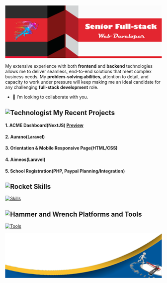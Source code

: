 ![banner](assets/banner.png)

My extensive experience with both **frontend** and **backend** technologies allows me to deliver seamless, end-to-end solutions that meet complex business needs.
My **problem-solving abilities**, attention to detail, and capacity to work under pressure will keep making me an ideal candidate for any challenging **full-stack development** role.

- 👯 I’m looking to collaborate with you.

## <img src="https://raw.githubusercontent.com/Tarikul-Islam-Anik/Animated-Fluent-Emojis/master/Emojis/People/Technologist.png" alt="Technologist" width="30" height="30" /> My Recent Projects 
#### 1. ACME Dashboard(NextJS) [Preview](https://acme-nextjs-teal.vercel.app/dashboard)
#### 2. Aurano(Laravel)
#### 3. Orientation & Mobile Responsive Page(HTML/CSS)
#### 4. Aimeos(Laravel)
#### 5. School Registration(PHP, Paypal Planning/Integration)

## <img src="https://raw.githubusercontent.com/Tarikul-Islam-Anik/Animated-Fluent-Emojis/master/Emojis/Travel%20and%20places/Rocket.png" alt="Rocket" width="30" height="30" /> **Skills**  
[![Skills](https://skillicons.dev/icons?i=html,css,js,ts,react,redux,vue,vite,angular,next,nest,nuxtjs,nodejs,expressjs,php,laravel,wordpress,mysql,postgres,mongodb,graphql,materialui,tailwind,jquery,bootstrap&perline=10)](#)

## <img src="https://raw.githubusercontent.com/Tarikul-Islam-Anik/Animated-Fluent-Emojis/master/Emojis/Objects/Hammer%20and%20Wrench.png" alt="Hammer and Wrench" width="30" height="30" /> **Platforms and Tools**  
[![Tools](https://skillicons.dev/icons?i=figma,firebase,aws,azure,vercel,nginx,github,git,vscode,postman&perline=10)](#)

<!-- <img src="https://capsule-render.vercel.app/api?type=waving&color=gradient&height=100&section=footer" style="width:100%;"/> -->
![footer](assets/footer.png)
